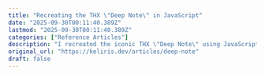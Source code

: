 ```yaml
---
title: "Recreating the THX \"Deep Note\" in JavaScript"
date: "2025-09-30T00:11:40.389Z"
lastmod: "2025-09-30T00:11:40.389Z"
categories: ["Reference Articles"]
description: "I recreated the iconic THX \"Deep Note\" using JavaScript and the Tone.js library. Here's how I did it."
original_url: "https://keliris.dev/articles/deep-note"
draft: false
---
```

